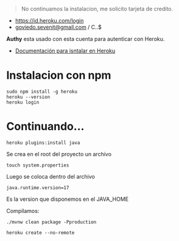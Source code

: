 > No continuamos la instalacion, me solicito tarjeta de credito.

* https://id.heroku.com/login
* goviedo.sevenit@gmail.com / C..$

**Authy** esta usado con esta cuenta para autenticar con Heroku.

* [Documentación para isntalar en Heroku](https://vaadin.com/docs/latest/production/cloud-providers/heroku)

# Instalacion con npm

```
sudo npm install -g heroku
heroku --version
heroku login
```

# Continuando...

```
heroku plugins:install java
```

Se crea en el root del proyecto un archivo

```
touch system.properties
```

Luego se coloca dentro del archivo

```
java.runtime.version=17
```

Es la version que disponemos en el JAVA_HOME

Compilamos:

```
./mvnw clean package -Pproduction
```

```
heroku create --no-remote
```

